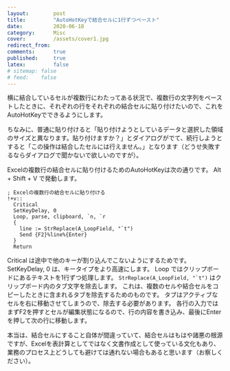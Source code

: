 ```yaml
---
layout:        post
title:         "AutoHotKeyで結合セルに1行ずつペースト"
date:          2020-06-18
category:      Misc
cover:         /assets/cover1.jpg
redirect_from:
comments:      true
published:     true
latex:         false
# sitemap: false
# feed:    false
---
```


横に結合しているセルが複数行にわたってある状況で、複数行の文字列をペーストしたときに、それぞれの行をそれぞれの結合セルに貼り付けたいので、これをAutoHotKeyでできるようにします。

ちなみに、普通に貼り付けると「貼り付けようとしているデータと選択した領域のサイズと異なります。貼り付けますか？」とダイアログがでて、続行しようとすると「この操作は結合したセルには行えません。」となります（どうせ失敗するならダイアログで聞かないで欲しいのですが）。

Excelの複数行の結合セルに貼り付けるためのAutoHotKeyは次の通りです。
Alt + Shift + V で発動します。

```
; Excelの複数行の結合セルに貼り付ける
!+v::
  Critical
  SetKeyDelay, 0
  Loop, parse, clipboard, `n, `r
  {
    line := StrReplace(A_LoopField, "`t")
    Send {F2}%line%{Enter}
  }
  Return
```

Critical は途中で他のキーが割り込んでこないようにするためです。
SetKeyDelay, 0 は、キータイプをより高速にします。
Loop ではクリップボードにあるテキストを1行ずつ処理します。
``StrReplace(A_LoopField, "`t")`` はクリップボード内のタブ文字を除去します。
これは、複数のセルや結合セルをコピーしたときに含まれるタブを除去するためのものです。
タブはアクティブなセルを右に移動させてしまうので、除去する必要があります。
各行の入力ではまずF2を押すとセルが編集状態になるので、行の内容を書き込み、最後にEnterを押して次の行に移動します。

本当は、結合セルにすること自体が間違っていて、結合セルはもはや諸悪の根源ですが、Excelを表計算としてではなく文書作成として使っている文化もあり、業務のプロセス上どうしても避けては通れない場合もあると思います（お察しください）。
